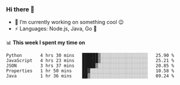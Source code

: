 ### Hi there 👋

<!--
**nodejh/nodejh** is a ✨ _special_ ✨ repository because its `README.md` (this file) appears on your GitHub profile.

Here are some ideas to get you started:

- 🔭 I’m currently working on ...
- 🌱 I’m currently learning ...
- 👯 I’m looking to collaborate on ...
- 🤔 I’m looking for help with ...
- 💬 Ask me about ...
- 📫 How to reach me: ...
- 😄 Pronouns: ...
- ⚡ Fun fact: ...
-->

- 🔭 I’m currently working on something cool :wink:
- ⚡ Languages: Node.js, Java, Go :thought_balloon:

📊 **This week I spent my time on**

<!--START_SECTION:waka-->
```text
Python       4 hrs 30 mins   ██████▒░░░░░░░░░░░░░░░░░░   25.90 % 
JavaScript   4 hrs 23 mins   ██████▒░░░░░░░░░░░░░░░░░░   25.21 % 
JSON         3 hrs 37 mins   █████▒░░░░░░░░░░░░░░░░░░░   20.85 % 
Properties   1 hr 50 mins    ██▓░░░░░░░░░░░░░░░░░░░░░░   10.58 % 
Java         1 hr 36 mins    ██▒░░░░░░░░░░░░░░░░░░░░░░   09.24 % 
```
<!--END_SECTION:waka-->


<!--
:traffic_light: **Visitors**

![visitors](https://visitor-badge.glitch.me/badge?page_id=nodejh.nodejh)
-->
